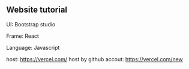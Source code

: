 ## Website tutorial

UI: Bootstrap studio

Frame: React

Language: Javascript

host: https://vercel.com/
host by github accout: https://vercel.com/new

